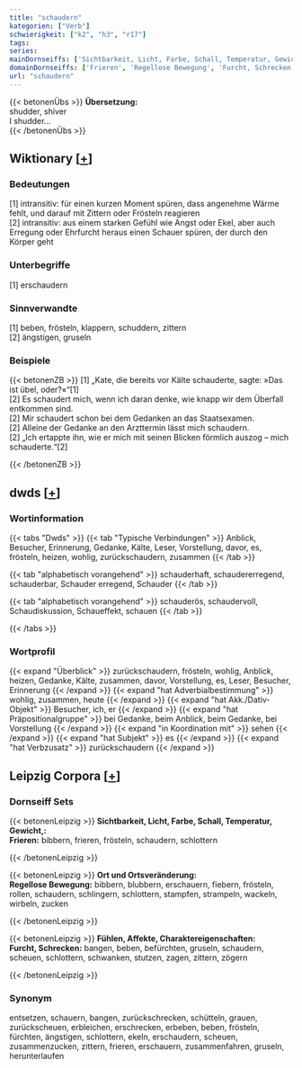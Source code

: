 ```yaml
---
title: "schaudern"
kategorien: ["Verb"]
schwierigkeit: ["k2", "h3", "r17"]
tags:
series:
mainDornseiffs: ['Sichtbarkeit, Licht, Farbe, Schall, Temperatur, Gewicht,', 'Ort und Ortsveränderung', 'Fühlen, Affekte, Charaktereigenschaften']
domainDornseiffs: ['Frieren', 'Regellose Bewegung', 'Furcht, Schrecken']
url: "schaudern"
---
```


{{< betonenÜbs >}}
**Übersetzung:**  
shudder, shiver  
I shudder...  
{{< /betonenÜbs >}}

## Wiktionary [[+](https://de.wiktionary.org/wiki/schaudern)]

### Bedeutungen
[1] intransitiv: für einen kurzen Moment spüren, dass angenehme Wärme fehlt, und darauf mit Zittern oder Frösteln reagieren  
[2] intransitiv: aus einem starken Gefühl wie Angst oder Ekel, aber auch Erregung oder Ehrfurcht heraus einen Schauer spüren, der durch den Körper geht  

### Unterbegriffe
[1] erschaudern  

### Sinnverwandte
[1] beben, frösteln, klappern, schuddern, zittern  
[2] ängstigen, gruseln  

### Beispiele
{{< betonenZB >}}
[1] „Kate, die bereits vor Kälte schauderte, sagte: »Das ist übel, oder?«“[1]  
[2] Es schaudert mich, wenn ich daran denke, wie knapp wir dem Überfall entkommen sind.  
[2] Mir schaudert schon bei dem Gedanken an das Staatsexamen.  
[2] Alleine der Gedanke an den Arzttermin lässt mich schaudern.  
[2] „Ich ertappte ihn, wie er mich mit seinen Blicken förmlich auszog – mich schauderte.“[2]  

{{< /betonenZB >}}


## dwds [[+](https://www.dwds.de/wb/schaudern)]

### Wortinformation
{{< tabs "Dwds" >}}
{{< tab "Typische Verbindungen" >}}
Anblick, Besucher, Erinnerung, Gedanke, Kälte, Leser, Vorstellung, davor, es, frösteln, heizen, wohlig, zurückschaudern, zusammen
{{< /tab >}}

{{< tab "alphabetisch vorangehend" >}}
schauderhaft, schaudererregend, schauderbar, Schauder erregend, Schauder
{{< /tab >}}

{{< tab "alphabetisch vorangehend" >}}
schauderös, schaudervoll, Schaudiskussion, Schaueffekt, schauen
{{< /tab >}}

{{< /tabs >}}

### Wortprofil
{{< expand "Überblick" >}} zurückschaudern, frösteln, wohlig, Anblick, heizen, Gedanke, Kälte, zusammen, davor, Vorstellung, es, Leser, Besucher, Erinnerung {{< /expand >}}
{{< expand "hat Adverbialbestimmung" >}} wohlig, zusammen, heute {{< /expand >}}
{{< expand "hat Akk./Dativ-Objekt" >}} Besucher, ich, er {{< /expand >}}
{{< expand "hat Präpositionalgruppe" >}} bei Gedanke, beim Anblick, beim Gedanke, bei Vorstellung {{< /expand >}}
{{< expand "in Koordination mit" >}} sehen {{< /expand >}}
{{< expand "hat Subjekt" >}} es {{< /expand >}}
{{< expand "hat Verbzusatz" >}} zurückschaudern {{< /expand >}}

## Leipzig Corpora [[+](https://corpora.uni-leipzig.de/en/res?word=schaudern&corpusId=deu_newscrawl-public_2018)]

### Dornseiff Sets
{{< betonenLeipzig >}}
**Sichtbarkeit, Licht, Farbe, Schall, Temperatur, Gewicht,:**  
**Frieren:** bibbern, frieren, frösteln, schaudern, schlottern  

{{< /betonenLeipzig >}}


{{< betonenLeipzig >}}
**Ort und Ortsveränderung:**  
**Regellose Bewegung:** bibbern, blubbern, erschauern, fiebern, frösteln, rollen, schaudern, schlingern, schlottern, stampfen, strampeln, wackeln, wirbeln, zucken  

{{< /betonenLeipzig >}}


{{< betonenLeipzig >}}
**Fühlen, Affekte, Charaktereigenschaften:**  
**Furcht, Schrecken:** bangen, beben, befürchten, gruseln, schaudern, scheuen, schlottern, schwanken, stutzen, zagen, zittern, zögern  

{{< /betonenLeipzig >}}

### Synonym
entsetzen, schauern, bangen, zurückschrecken, schütteln, grauen, zurückscheuen, erbleichen, erschrecken, erbeben, beben, frösteln, fürchten, ängstigen, schlottern, ekeln, erschaudern, scheuen, zusammenzucken, zittern, frieren, erschauern, zusammenfahren, gruseln, herunterlaufen

